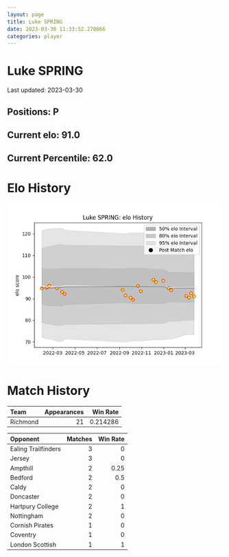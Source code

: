 ```yaml
---  
layout: page  
title: Luke SPRING  
date: 2023-03-30 11:33:52.270066  
categories: player  
---
```

# Luke SPRING


Last updated: 2023-03-30
## Positions: P

## Current elo: 91.0

## Current Percentile: 62.0

# Elo History


![elo history](history_LukeSPRING.png)
# Match History


| Team     |   Appearances |   Win Rate |
|:---------|--------------:|-----------:|
| Richmond |            21 |   0.214286 |

| Opponent            |   Matches |   Win Rate |
|:--------------------|----------:|-----------:|
| Ealing Trailfinders |         3 |       0    |
| Jersey              |         3 |       0    |
| Ampthill            |         2 |       0.25 |
| Bedford             |         2 |       0.5  |
| Caldy               |         2 |       0    |
| Doncaster           |         2 |       0    |
| Hartpury College    |         2 |       1    |
| Nottingham          |         2 |       0    |
| Cornish Pirates     |         1 |       0    |
| Coventry            |         1 |       0    |
| London Scottish     |         1 |       1    |